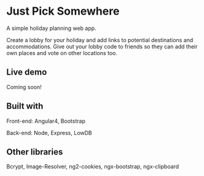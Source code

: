 # Just Pick Somewhere
A simple holiday planning web app.

Create a lobby for your holiday and add links to potential destinations and accommodations. Give out your lobby code to friends so they can add their own places and vote on other locations too.

## Live demo
Coming soon!

## Built with
Front-end: Angular4, Bootstrap

Back-end: Node, Express, LowDB

## Other libraries
Bcrypt, Image-Resolver, ng2-cookies, ngx-bootstrap, ngx-clipboard

